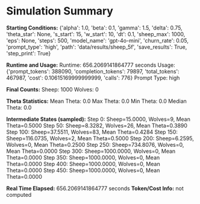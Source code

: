 # Simulation Summary

**Starting Conditions:**
{'alpha': 1.0, 'beta': 0.1, 'gamma': 1.5, 'delta': 0.75, 'theta_star': None, 's_start': 15, 'w_start': 10, 'dt': 0.1, 'sheep_max': 1000, 'eps': None, 'steps': 500, 'model_name': 'gpt-4o-mini', 'churn_rate': 0.05, 'prompt_type': 'high', 'path': 'data/results/sheep_5f', 'save_results': True, 'step_print': True}

**Runtime and Usage:**
Runtime: 656.2069141864777 seconds
Usage: {'prompt_tokens': 388090, 'completion_tokens': 79897, 'total_tokens': 467987, 'cost': 0.10615169999999999, 'calls': 776}
Prompt Type: high

**Final Counts:**
Sheep: 1000
Wolves: 0

**Theta Statistics:**
Mean Theta: 0.0
Max Theta: 0.0
Min Theta: 0.0
Median Theta: 0.0

**Intermediate States (sampled):**
Step 0: Sheep=15.0000, Wolves=9, Mean Theta=0.5000
Step 50: Sheep=8.3282, Wolves=26, Mean Theta=0.3890
Step 100: Sheep=37.5511, Wolves=83, Mean Theta=0.4284
Step 150: Sheep=116.0735, Wolves=2, Mean Theta=0.5000
Step 200: Sheep=6.2595, Wolves=0, Mean Theta=0.2500
Step 250: Sheep=734.8076, Wolves=0, Mean Theta=0.0000
Step 300: Sheep=1000.0000, Wolves=0, Mean Theta=0.0000
Step 350: Sheep=1000.0000, Wolves=0, Mean Theta=0.0000
Step 400: Sheep=1000.0000, Wolves=0, Mean Theta=0.0000
Step 450: Sheep=1000.0000, Wolves=0, Mean Theta=0.0000

**Real Time Elapsed:** 656.2069141864777 seconds
**Token/Cost Info:** not computed